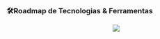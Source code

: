 
### 🛠️Roadmap de Tecnologias & Ferramentas
<div align="center">
  <img src="https://skillicons.dev/icons?i=html,css,js,java,python,cs,mysql,linux,windows,postegree" /><br/>

</div>
